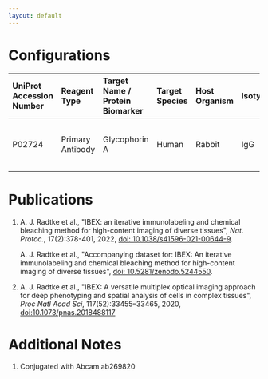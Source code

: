 ```yaml
---
layout: default
---
```


# Configurations

| UniProt Accession Number   | Reagent Type     | Target Name / Protein Biomarker   | Target Species   | Host Organism   | Isotype   | Clonality   | Vendor   | Catalog Number          | Conjugate   | RRID       | Availability   | Method        | Tissue Preservation               | Target Tissue   | Tissue State   | Detergent         | Antigen Retrieval Conditions   | Dye Inactivation Conditions   | Recommend   | Agree                                                        | Disagree   | Contributor         | Notes       |
|:---------------------------|:-----------------|:----------------------------------|:-----------------|:----------------|:----------|:------------|:---------|:------------------------|:------------|:-----------|:---------------|:--------------|:----------------------------------|:----------------|:---------------|:------------------|:-------------------------------|:------------------------------|:------------|:-------------------------------------------------------------|:-----------|:--------------------|:------------|
| P02724                     | Primary Antibody | Glycophorin A                     | Human            | Rabbit          | IgG       | EPR8200     | Abcam    | ab218372 (Unconjugated) | AF555       | AB_2892758 | Custom         | IBEX2D Manual | 1:4 Cytofix/Cytoperm Fixed Frozen | Spleen          | NA             | 0.3% Triton-X-100 | NA                             | 1 mg/ml LiBH4 15 minutes      | Yes         | [0000-0002-3882-457X](https://orcid.org/0000-0002-3882-457X) [[2](#publications), [1](#publications)] | NA         | [0000-0002-3882-457X](https://orcid.org/0000-0002-3882-457X) | [1](#notes) |

# Publications

<a name="publications"></a>
1. A. J. Radtke et al., "IBEX: an iterative immunolabeling and chemical bleaching
 method for high-content imaging of diverse tissues", *Nat. Protoc.*, 17(2):378-401, 2022, [doi: 10.1038/s41596-021-00644-9](https://doi.org/10.1038/s41596-021-00644-9).

    A. J. Radtke et al., "Accompanying dataset for: IBEX: An iterative immunolabeling and chemical bleaching method for high-content imaging of diverse tissues", [doi: 10.5281/zenodo.5244550](https://doi.org/10.5281/zenodo.5244551).

2. A. J. Radtke et al., "IBEX: A versatile multiplex optical imaging approach for deep phenotyping and spatial analysis of cells in complex tissues", *Proc Natl Acad Sci*, 117(52):33455–33465, 2020, [doi:10.1073/pnas.2018488117](https://doi.org/10.1073/pnas.2018488117)


# Additional Notes

<a name="notes"></a>
1. Conjugated with Abcam ab269820

